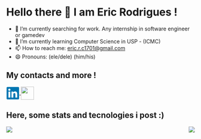 # Hello there 👋 I am Eric Rodrigues ! 

- 🔭 I’m currently searching for work. Any internship in software engineer or gamedev
- 🌱 I’m currently learning Computer Science in USP - (ICMC) 
- 📫 How to reach me: eric.r.c1701@gmail.com
- 😄 Pronouns: (ele/dele) (him/his)

## My contacts and more !
 <div style="display: inline-block">
   <a href="https://www.linkedin.com/in/eric-rodrigues-610460210/" target="_blank">  
     <img align="center" height="35" width="35" src="https://raw.githubusercontent.com/devicons/devicon/master/icons/linkedin/linkedin-original.svg">
   </a>  
   <a href="mailto:eric.r.c@usp.br" target="_blank">  
     <img align="center" height="35" width="35" src="https://www.google.com/gmail/about/static/images/logo-gmail.png?cache=1adba63">
   </a> 
 </div>


## Here, some stats and tecnologies i post :)
 <div >
    <a href="https://github.com/EricRC-01">
      <img align="left" src="https://github-readme-stats.vercel.app/api?username=EricRC-01&show_icons=true&theme=merko&include_all_commits=true&count_private=true"/>      
      <img height="100em" align="right" src="https://github-readme-stats.vercel.app/api/top-langs/?username=EricRC-01&layout=compact&theme=gotham"/>   
    </a>
  </div>
